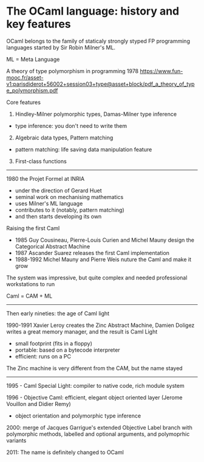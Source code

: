 # The OCaml language: history and key features

OCaml belongs to the family of staticaly strongly styped FP programming
languages started by Sir Robin Milner's ML.

ML = Meta Language

A theory of type polymorphism in programming 1978
https://www.fun-mooc.fr/asset-v1:parisdiderot+56002+session03+type@asset+block/pdf_a_theory_of_type_polymorphism.pdf

Core features
1. Hindley-Milner polymorphic types, Damas-Milner type inference
- type inference: you don't need to write them
2. Algebraic data types, Pattern matching
- pattern matching: life saving data manipulation feature
3. First-class functions


------------------------------------------------------------
1980 the Projet Formel at INRIA
- under the direction of Gerard Huet
- seminal work on mechanising mathematics
- uses Milner's ML language
- contributes to it (notably, pattern matching)
- and then starts developing its own

Raising the first Caml
- 1985 Guy Cousineau, Pierre-Louis Curien and Michel Mauny design the
  Categorical Abstract Machine
- 1987 Ascander Suarez releases the first Caml implementation
- 1988-1992 Michel Mauny and Pierre Weis nuture the Caml and make it grow

The system was impressive, but quite complex and needed professional
workstations to run

Caml = CAM + ML

------------------------------------------------------------
Then early nineties: the age of Caml light

1990-1991 Xavier Leroy creates the Zinc Abstract Machine,
Damien Doligez writes a great memory manager, and the result is Caml Light
- small footprint (fits in a floppy)
- portable: based on a bytecode interpreter
- efficient: runs on a PC

The Zinc machine is very different from the CAM, but the name stayed

-------------------------------------------------------------
1995 - Caml Special Light: compiler to native code, rich module system

1996 - Objective Caml: efficient, elegant object oriented layer (Jerome Vouillon
and Didier Remy)
  - object orientation and polymorphic type inference

2000: merge of Jacques Garrigue's extended Objective Label branch with polymorphic
methods, labelled and optional arguments, and polymoprhic variants

2011: The name is definitely changed to OCaml